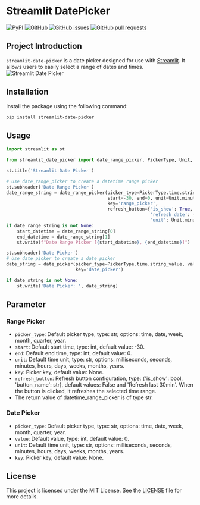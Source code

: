 # Streamlit DatePicker

[![PyPI](https://img.shields.io/pypi/v/streamlit-datetime-range-picker.svg)](https://pypi.org/project/streamlit-datetime-range-picker/)
[![GitHub](https://img.shields.io/github/license/imdreamer2018/streamlit-datetime-range-picker)](https://github.com/imdreamer2018/streamlit-datetime-range-picker/blob/main/LICENSE)
[![GitHub issues](https://img.shields.io/github/issues/imdreamer2018/streamlit-datetime-range-picker)](https://github.com/imdreamer2018/streamlit-datetime-range-picker/issues)
[![GitHub pull requests](https://img.shields.io/github/issues-pr/imdreamer2018/streamlit-datetime-range-picker)](https://github.com/imdreamer2018/streamlit-datetime-range-picker/pulls)

## Project Introduction

`streamlit-date-picker` is a date picker designed for use with [Streamlit](https://streamlit.io/). It allows users to easily select a range of dates and times.
![Streamlit Date Picker](https://github.com/imdreamer2018/streamlit-date-picker/blob/master/images/date_picker.png)

## Installation

Install the package using the following command:

```bash
pip install streamlit-date-picker
```
## Usage

```python
import streamlit as st

from streamlit_date_picker import date_range_picker, PickerType, Unit, date_picker

st.title('Streamlit Date Picker')

# Use date_range_picker to create a datetime range picker
st.subheader('Date Range Picker')
date_range_string = date_range_picker(picker_type=PickerType.time.string_value,
                                      start=-30, end=0, unit=Unit.minutes.string_value,
                                      key='range_picker',
                                      refresh_button={'is_show': True, 'button_name': 'Refresh last 30min',
                                                      'refresh_date': -30,
                                                      'unit': Unit.minutes.string_value})
if date_range_string is not None:
    start_datetime = date_range_string[0]
    end_datetime = date_range_string[1]
    st.write(f"Date Range Picker [{start_datetime}, {end_datetime}]")

st.subheader('Date Picker')
# Use date_picker to create a date picker
date_string = date_picker(picker_type=PickerType.time.string_value, value=0, unit=Unit.days.string_value,
                          key='date_picker')

if date_string is not None:
    st.write('Date Picker: ', date_string)
```
## Parameter
### Range Picker
- `picker_type`: Default picker type, type: str, options: time, date, week, month, quarter, year.
- `start`: Default start time, type: int, default value: -30.
- `end`: Default end time, type: int, default value: 0.
- `unit`: Default time unit, type: str, options: milliseconds, seconds, minutes, hours, days, weeks, months, years.
- `key`: Picker key, default value: None.
- `refresh_button`: Refresh button configuration, type: {'is_show': bool, 'button_name': str}, default values: False and 'Refresh last 30min'. When the button is clicked, it refreshes the selected time range.
- The return value of datetime_range_picker is of type str.
### Date Picker
- `picker_type`: Default picker type, type: str, options: time, date, week, month, quarter, year.
- `value`: Default value, type: int, default value: 0.
- `unit`: Default time unit, type: str, options: milliseconds, seconds, minutes, hours, days, weeks, months, years.
- `key`: Picker key, default value: None.

## License
This project is licensed under the MIT License. See the [LICENSE](https://github.com/imdreamer2018/streamlit-datetime-range-picker/blob/master/LICENSE) file for more details.



